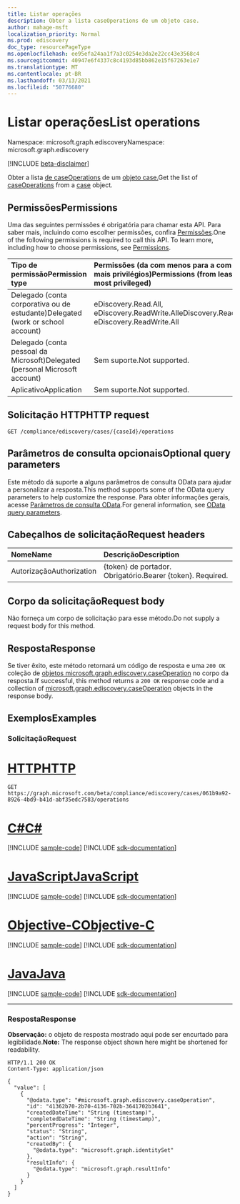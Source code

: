 ```yaml
---
title: Listar operações
description: Obter a lista caseOperations de um objeto case.
author: mahage-msft
localization_priority: Normal
ms.prod: ediscovery
doc_type: resourcePageType
ms.openlocfilehash: ee95efa24aa1f7a3c0254e3da2e22cc43e3568c4
ms.sourcegitcommit: 40947e6f4337c8c4193d85bb862e15f67263e1e7
ms.translationtype: MT
ms.contentlocale: pt-BR
ms.lasthandoff: 03/13/2021
ms.locfileid: "50776680"
---
```

# <a name="list-operations"></a><span data-ttu-id="5c837-103">Listar operações</span><span class="sxs-lookup"><span data-stu-id="5c837-103">List operations</span></span>

<span data-ttu-id="5c837-104">Namespace: microsoft.graph.ediscovery</span><span class="sxs-lookup"><span data-stu-id="5c837-104">Namespace: microsoft.graph.ediscovery</span></span>

[!INCLUDE [beta-disclaimer](../../includes/beta-disclaimer.md)]

<span data-ttu-id="5c837-105">Obter a lista [de caseOperations](../resources/ediscovery-caseoperation.md) de um [objeto case.](../resources/ediscovery-case.md)</span><span class="sxs-lookup"><span data-stu-id="5c837-105">Get the list of [caseOperations](../resources/ediscovery-caseoperation.md) from a [case](../resources/ediscovery-case.md) object.</span></span>

## <a name="permissions"></a><span data-ttu-id="5c837-106">Permissões</span><span class="sxs-lookup"><span data-stu-id="5c837-106">Permissions</span></span>

<span data-ttu-id="5c837-p101">Uma das seguintes permissões é obrigatória para chamar esta API. Para saber mais, incluindo como escolher permissões, confira [Permissões](/graph/permissions-reference).</span><span class="sxs-lookup"><span data-stu-id="5c837-p101">One of the following permissions is required to call this API. To learn more, including how to choose permissions, see [Permissions](/graph/permissions-reference).</span></span>

|<span data-ttu-id="5c837-109">Tipo de permissão</span><span class="sxs-lookup"><span data-stu-id="5c837-109">Permission type</span></span>|<span data-ttu-id="5c837-110">Permissões (da com menos para a com mais privilégios)</span><span class="sxs-lookup"><span data-stu-id="5c837-110">Permissions (from least to most privileged)</span></span>|
|:---|:---|
|<span data-ttu-id="5c837-111">Delegado (conta corporativa ou de estudante)</span><span class="sxs-lookup"><span data-stu-id="5c837-111">Delegated (work or school account)</span></span>|<span data-ttu-id="5c837-112">eDiscovery.Read.All, eDiscovery.ReadWrite.All</span><span class="sxs-lookup"><span data-stu-id="5c837-112">eDiscovery.Read.All, eDiscovery.ReadWrite.All</span></span>|
|<span data-ttu-id="5c837-113">Delegado (conta pessoal da Microsoft)</span><span class="sxs-lookup"><span data-stu-id="5c837-113">Delegated (personal Microsoft account)</span></span>|<span data-ttu-id="5c837-114">Sem suporte.</span><span class="sxs-lookup"><span data-stu-id="5c837-114">Not supported.</span></span>|
|<span data-ttu-id="5c837-115">Aplicativo</span><span class="sxs-lookup"><span data-stu-id="5c837-115">Application</span></span>|<span data-ttu-id="5c837-116">Sem suporte.</span><span class="sxs-lookup"><span data-stu-id="5c837-116">Not supported.</span></span>|

## <a name="http-request"></a><span data-ttu-id="5c837-117">Solicitação HTTP</span><span class="sxs-lookup"><span data-stu-id="5c837-117">HTTP request</span></span>

<!-- {
  "blockType": "ignored"
}
-->

``` http
GET /compliance/ediscovery/cases/{caseId}/operations
```

## <a name="optional-query-parameters"></a><span data-ttu-id="5c837-118">Parâmetros de consulta opcionais</span><span class="sxs-lookup"><span data-stu-id="5c837-118">Optional query parameters</span></span>

<span data-ttu-id="5c837-119">Este método dá suporte a alguns parâmetros de consulta OData para ajudar a personalizar a resposta.</span><span class="sxs-lookup"><span data-stu-id="5c837-119">This method supports some of the OData query parameters to help customize the response.</span></span> <span data-ttu-id="5c837-120">Para obter informações gerais, acesse [Parâmetros de consulta OData](/graph/query-parameters).</span><span class="sxs-lookup"><span data-stu-id="5c837-120">For general information, see [OData query parameters](/graph/query-parameters).</span></span>

## <a name="request-headers"></a><span data-ttu-id="5c837-121">Cabeçalhos de solicitação</span><span class="sxs-lookup"><span data-stu-id="5c837-121">Request headers</span></span>

|<span data-ttu-id="5c837-122">Nome</span><span class="sxs-lookup"><span data-stu-id="5c837-122">Name</span></span>|<span data-ttu-id="5c837-123">Descrição</span><span class="sxs-lookup"><span data-stu-id="5c837-123">Description</span></span>|
|:---|:---|
|<span data-ttu-id="5c837-124">Autorização</span><span class="sxs-lookup"><span data-stu-id="5c837-124">Authorization</span></span>|<span data-ttu-id="5c837-p103">{token} de portador. Obrigatório.</span><span class="sxs-lookup"><span data-stu-id="5c837-p103">Bearer {token}. Required.</span></span>|

## <a name="request-body"></a><span data-ttu-id="5c837-127">Corpo da solicitação</span><span class="sxs-lookup"><span data-stu-id="5c837-127">Request body</span></span>
<span data-ttu-id="5c837-128">Não forneça um corpo de solicitação para esse método.</span><span class="sxs-lookup"><span data-stu-id="5c837-128">Do not supply a request body for this method.</span></span>

## <a name="response"></a><span data-ttu-id="5c837-129">Resposta</span><span class="sxs-lookup"><span data-stu-id="5c837-129">Response</span></span>

<span data-ttu-id="5c837-130">Se tiver êxito, este método retornará um código de resposta e uma `200 OK` coleção de [objetos microsoft.graph.ediscovery.caseOperation](../resources/ediscovery-caseoperation.md) no corpo da resposta.</span><span class="sxs-lookup"><span data-stu-id="5c837-130">If successful, this method returns a `200 OK` response code and a collection of [microsoft.graph.ediscovery.caseOperation](../resources/ediscovery-caseoperation.md) objects in the response body.</span></span>

## <a name="examples"></a><span data-ttu-id="5c837-131">Exemplos</span><span class="sxs-lookup"><span data-stu-id="5c837-131">Examples</span></span>

### <a name="request"></a><span data-ttu-id="5c837-132">Solicitação</span><span class="sxs-lookup"><span data-stu-id="5c837-132">Request</span></span>


# <a name="http"></a>[<span data-ttu-id="5c837-133">HTTP</span><span class="sxs-lookup"><span data-stu-id="5c837-133">HTTP</span></span>](#tab/http)
<!-- {
  "blockType": "request",
  "name": "list_caseoperation"
}
-->

``` http
GET https://graph.microsoft.com/beta/compliance/ediscovery/cases/061b9a92-8926-4bd9-b41d-abf35edc7583/operations
```
# <a name="c"></a>[<span data-ttu-id="5c837-134">C#</span><span class="sxs-lookup"><span data-stu-id="5c837-134">C#</span></span>](#tab/csharp)
[!INCLUDE [sample-code](../includes/snippets/csharp/list-caseoperation-csharp-snippets.md)]
[!INCLUDE [sdk-documentation](../includes/snippets/snippets-sdk-documentation-link.md)]

# <a name="javascript"></a>[<span data-ttu-id="5c837-135">JavaScript</span><span class="sxs-lookup"><span data-stu-id="5c837-135">JavaScript</span></span>](#tab/javascript)
[!INCLUDE [sample-code](../includes/snippets/javascript/list-caseoperation-javascript-snippets.md)]
[!INCLUDE [sdk-documentation](../includes/snippets/snippets-sdk-documentation-link.md)]

# <a name="objective-c"></a>[<span data-ttu-id="5c837-136">Objective-C</span><span class="sxs-lookup"><span data-stu-id="5c837-136">Objective-C</span></span>](#tab/objc)
[!INCLUDE [sample-code](../includes/snippets/objc/list-caseoperation-objc-snippets.md)]
[!INCLUDE [sdk-documentation](../includes/snippets/snippets-sdk-documentation-link.md)]

# <a name="java"></a>[<span data-ttu-id="5c837-137">Java</span><span class="sxs-lookup"><span data-stu-id="5c837-137">Java</span></span>](#tab/java)
[!INCLUDE [sample-code](../includes/snippets/java/list-caseoperation-java-snippets.md)]
[!INCLUDE [sdk-documentation](../includes/snippets/snippets-sdk-documentation-link.md)]

---


### <a name="response"></a><span data-ttu-id="5c837-138">Resposta</span><span class="sxs-lookup"><span data-stu-id="5c837-138">Response</span></span>

<span data-ttu-id="5c837-139">**Observação:** o objeto de resposta mostrado aqui pode ser encurtado para legibilidade.</span><span class="sxs-lookup"><span data-stu-id="5c837-139">**Note:** The response object shown here might be shortened for readability.</span></span>
<!-- {
  "blockType": "response",
  "truncated": true,
  "@odata.type": "Collection(microsoft.graph.ediscovery.caseOperation)"
}
-->

``` http
HTTP/1.1 200 OK
Content-Type: application/json

{
  "value": [
    {
      "@odata.type": "#microsoft.graph.ediscovery.caseOperation",
      "id": "41362b70-2b70-4136-702b-3641702b3641",
      "createdDateTime": "String (timestamp)",
      "completedDateTime": "String (timestamp)",
      "percentProgress": "Integer",
      "status": "String",
      "action": "String",
      "createdBy": {
        "@odata.type": "microsoft.graph.identitySet"
      },
      "resultInfo": {
        "@odata.type": "microsoft.graph.resultInfo"
      }
    }
  ]
}
```
